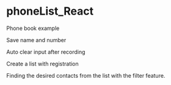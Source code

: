 # phoneList_React

Phone book example

Save name and number

Auto clear input after recording

Create a list with registration

Finding the desired contacts from the list with the filter feature.
